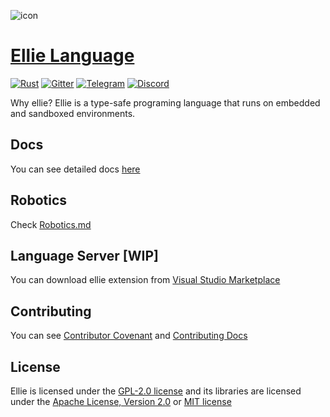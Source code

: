 ![icon](./picture/TextIcon/EllieTextIcon@0,33x.png)
# [Ellie Language](https://www.ellie-lang.org)
[![Rust](https://github.com/behemehal/Ellie-Language/actions/workflows/rust.yml/badge.svg)](https://github.com/behemehal/Ellie-Language/actions/workflows/rust.yml) [![Gitter](https://badgen.net/badge/icon/gitter?icon=gitter&label)](https://gitter.im/ellie-lang/community) [![Telegram](https://badgen.net/badge/icon/telegram?icon=telegram&label)](https://t.me/ellie_lang) [![Discord](https://badgen.net/badge/icon/discord?icon=discord&label)](https://discord.gg/CpxCzQ9y8S)

Why ellie? Ellie is a type-safe programing language that runs on embedded and sandboxed environments. 

## Docs
You can see detailed docs [here](https://docs.ellie-lang.org)

## Robotics
Check [Robotics.md](./Robotics.md)

## Language Server [WIP]
You can download ellie extension from [Visual Studio Marketplace](https://marketplace.visualstudio.com/items?itemName=behemehal.ellie-lang)

## Contributing
You can see [Contributor Covenant](https://www.contributor-covenant.org/version/2/1/code_of_conduct.html) and [Contributing Docs](./contributing.md)

## License
Ellie is licensed under the [GPL-2.0 license](./LICENSE) and its libraries are licensed under the [Apache License, Version 2.0](http://apache.org/licenses/LICENSE-2.0) or [MIT license](https://opensource.org/licenses/MIT) 